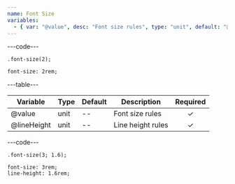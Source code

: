 ```yaml
---
name: Font Size
variables:
  - { var: "@value", desc: "Font size rules", type: "unit", default: "@baseFontSize" }
---
```


---code---

```less
.font-size(2);
```

```less
font-size: 2rem;
```

---table---

| Variable    | Type | Default | Description       | Required |
| ----------- | ---- | ------- | ----------------- | :------: |
| @value      | unit | --      | Font size rules   | &#10003;        |
| @lineHeight | unit | --      | Line height rules | &#10003;        |

---code---

```less
.font-size(3; 1.6);
```

```less
font-size: 3rem;
line-height: 1.6rem;
```